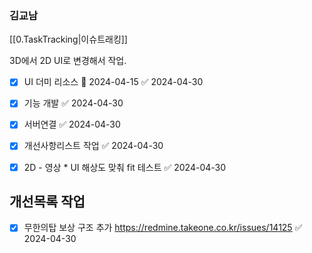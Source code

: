 
### 김교남 

[[0.TaskTracking|이슈트래킹]] 

3D에서 2D UI로 변경해서 작업. 

- [x] UI 더미 리소스 🛫 2024-04-15 ✅ 2024-04-30
- [x] 기능 개발 ✅ 2024-04-30
- [x] 서버연결 ✅ 2024-04-30
- [x] 개선사항리스트 작업 ✅ 2024-04-30
- [x] 2D - 영상 * UI 해상도 맞춰 fit 테스트 ✅ 2024-04-30



## 개선목록 작업
- [x] 무한의탑 보상 구조 추가 https://redmine.takeone.co.kr/issues/14125 ✅ 2024-04-30

